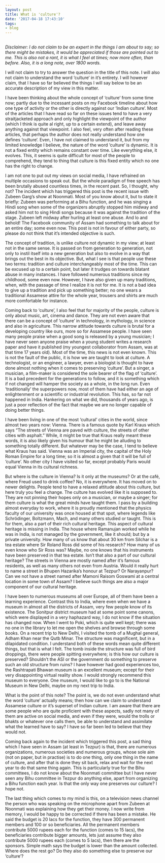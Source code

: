 ```yaml
---
layout: post
title: What is 'culture'?
date: '2017-04-18 17:43:10'
tags:
- blog
---
```



##

*Disclaimer: I do not claim to be an expert in the things I am about to say; so there might be mistakes, it would be appreciated if those are pointed out to me. This is also not a rant, it is what I feel at times; now more often, than before. Also, it is a long note, over 1800 words.*  

I will not claim to try to answer the question in the title of this note. I will also not claim to understand the word ‘culture‘ in it’s entirety. I will however claim, that I have so far believed the things I will say below to be an accurate description of my view in this matter.

I have been thinking about the whole concept of ‘<span class="_4yxp">culture</span>‘ from some time now; partly due to the incessant posts on my Facebook timeline about how one type of activity or the other is directly against our ‘<span class="_4yxp">Indian culture</span>‘. Most of the articles that I have read so far on these issues tend to have a very straitjacketed approach and only highlight the viewpoint of the author (which I think is quite al right, up to a certain extend), and leave away anything against that viewpoint. I also feel, very often after reading these articles, that perhaps the author does not really understand how one defines ‘<span class="_4yxp">culture</span>‘. Even, I have not claimed to understand it, but from my limited knowledge I believe, the nature of the word ‘<span class="_4yxp">culture</span>‘ is dynamic. It is not a fixed entity which remains constant over time. Like everything else, it evolves. This, it seems is quite difficult for most of the people to comprehend, they tend to thing that culture is this fixed entity which no one has the right to change.

I am not one to put out my views on social media, I have refrained on multiple occasions to speak out. But the whole paradigm of free speech has been brutally abused countless times, in the recent past. So, I thought, why not? The incident which has triggered this post is the recent issue with Zubeen Garg’s show at Noonmati. Most of you know about it, but to state it briefly: Zubeen was performing at a Bihu function, and he was singing a Hindi song when some of the organizers abruptly stopped him midway and asked him not to sing Hindi songs because it was against the tradition of the stage. Zubeen left midway after hurling at least one abuse. And lo and behold! The Facebook community of Assam had something to talk about for an entire day; some even now. This post is not in favour of either party, so please do not think that it’s intended objective is such.

The concept of <span class="_4yxp">tradition</span>, is unlike culture not dynamic in my view; at least not in the same sense. It is passed on from generation to generation, not only to instil itself into a new generation but also to evolve in a way that brings out the best in its objective. But, what I see is that people use these two terms: <span class="_4yxp">tradition</span> and <span class="_4yxp">culture</span> interchangeably most of the time. This can be excused up to a certain point, but later it trudges on towards blatant abuse in many instances. I have followed numerous traditions since my childhood, some even now. However, I have also given up many traditions, when, with the passage of time I realize it is not for me. It is not a bad idea to give up a tradition and pick up something better; no one wears a traditional Assamese attire for the whole year, trousers and shirts are much more comfortable for instance.

Coming back to ‘culture’, I also feel that for majority of the people, culture is only about music, art, cinema and dance. They are not even aware that there can be a concept of ‘culture’ in technology, in mythology, in science and also in agriculture. This narrow attitude towards culture is brutal for a developing country like ours, more so for Assamese people. I have seen many people praise when a good song is released by a young musician; I have never seen anyone praise when a young student writes a research paper and have it published (<span class="_4yxp">my youngest collaborator from Assam, was at that time 17 years old</span>). Most of the time, this news is not even known. This is not the fault of the public, it is how we are taught to look at culture. A technologist, or an engineer, a lawyer, even a biologist is thought to have done almost nothing when it comes to preserving ‘culture’. But a singer, a musician, a film-maker is considered the sole bearer of the flag of ‘culture’. It is a bad precedent for the generations to follow, and it is something which if not changed will hamper the society as a whole, in the long run. Even ‘traditionally’ the superpowers now, most of them have had either an age of enlightenment or a scientific or industrial revolution. This has, so far not happened in India. Hankering on what we did, thousands of years ago, is just a poor reflection of the fact that maybe we are no longer capable of doing better things.

I have been living in one of the most ‘cultural’ cities in the world, since almost two years now: Vienna. There is a famous quote by Karl Kraus which says “<span class="_4yxp">The streets of Vienna are paved with culture, the streets of other cities with asphalt.</span>” While, it might be true that Kraus really meant these words, it is also likely given his humour that he might be alluding to something totally different. But whatever may be the case, I tend to believe what Kraus has said. Vienna was an Imperial city, the capital of the Holy Roman Empire for a long time; so it is almost a given that it will be full of ‘culture’. No other city I have visited so far, except probably Paris would equal Vienna in its cultural richness.

But where is the culture in Vienna? Is it only at the museums? Or at the café, where Freud used to drink coffee? No, it is <span class="_4yxp">everywhere</span>. It has moved on to newer delights. People tend to have a relaxed attitude about this culture, but here truly you feel a change. The culture has evolved like it is supposed to. They are not pinning their hopes only on a musician, or maybe a singer; for them culture is what the great minds have taught them. I pass by a building almost everyday to work, where it is proudly mentioned that the physics faculty of our university was once housed at that spot, where legends like Schrödinger, Boltzmann, Mach, and many others studied or taught. This is for them, also a part of their rich cultural heritage. This aspect of cultural heritage is missing in India. The house where Ramanujan worked while he was in India, is not managed by the government, like it should; but by a private university. How many of us know that about 30 km from Silchar is a tea estate where Sir Roland Ross did some of his research? How many of us even know who Sir Ross was? Maybe, no one knows that his instruments have been preserved in that tea estate. Isn’t that also a part of our cultural heritage? The streets in Vienna are mostly named after it’s famous residents, as well as many others not even from Austria. Would it really hurt to name a street in Bhupen Hazarika’s honour at Tezpur? Or Narayanpur? Can we not have a street named after Mamoni Raisom Goswami at a central location in some town of Assam? I believe such things are also a major component of our cultural heritage.

I have been to numerous museums all over Europe, all of them have been a learning experience. Contrast this to India, where even when we have a museum in almost all the districts of Assam, very few people know of its existence. The Sonitpur district museum had at some point some canons, which were displayed in a very haphazard way, I do not know if the situation has changed now. When I went to Poki, which is quite well kept; there was no one in the library to let me open the shelves and browse through some books. On a recent trip to New Delhi, I visited the tomb of a Mughal general, Adham Khan near the Qutb Minar. The structure was magnificent, but in a dilapidated condition. I understand both of these words mean quite different things, but that is what I felt. The tomb inside the structure was full of bird droppings, there were people spitting everywhere; is this how our culture is preserved? Shouldn’t the ASI or the government do something to preserve such an old structure from ruins? I have however had good experiences too, the Rashtrapati Bhawan museum is an excellent museum; except for their very disappointing virtual reality show. I would strongly recommend this museum to everyone. One museum, I would like to go to is the National Museum in New Delhi, maybe on my next trip to India.

What is the point of this note? The point is, we do not even understand what the word ‘culture’ actually means; then how can we claim to understand Assamese culture or it’s superset of Indian culture. I am aware that there are some people who are quite proficient with these aspects, sadly not many of them are active on social media, and even if they were, would the trolls or bhakts or whatever one calls them, be able to understand and assimilate what the learned have to say? I have so far been led to believe that they would not.

Coming back again to the incident which triggered this post, a sad thing which I have seen in Assam (at least in Tezpur) is that, there are numerous organizations, numerous societies and numerous groups, whose sole aim (not on paper, but in practise) is to do one thing, only one thing in the name of culture, and after that is done they sit back, relax and wait for the next year to do that same thing again. This is particularly true for the Bihu committees, I do not know about the Noonmati committee but I have never seen any Bihu committee in Tezpur do anything else, apart from organizing a Bihu function each year. Is that the only way one preserves our culture? I hope not.

The last thing which comes to my mind is this, on a television news channel the person who was speaking on the microphone apart from Zubeen at Noonmati was explaining how they get their money. I now write from memory, I would be happy to be corrected if there has been a mistake. He said the budget is 20 lacs for the function, they have 300 permanent members and 100 or so beneficiaries. All the permanent members contribute 5000 rupees each for the function (comes to 15 lacs), the beneficiaries contribute bigger amounts, lets just assume they also contribute 5000 rupees each (comes to 5 lacs), then there are the sponsors. Simple math says the budget is lower than the amount collected. Where does the rest go? Do they also do something else to preserve our ‘culture’?